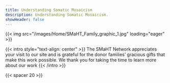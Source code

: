 ```yaml
---
title: Understanding Somatic Mosaicism
description: Understanding Somatic Mosaicism.
showHeader: false
---
```



{{< img src="/images/Home/SMaHT_Family_graphic_1.jpg" loading="eager" >}}



{{< intro style="text-align: center" >}}
The SMaHT Network appreciates your visit to our site and is grateful for the donor families’ gracious gifts that make this work possible. We thank you for taking the time to learn more about our work
{{< /intro >}}

{{< spacer 20 >}}
